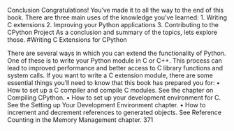 Conclusion Congratulations! You’ve made it to all the way to the end of this book. There are three main uses of the knowledge you’ve learned: 1. Writing C extensions 2. Improving your Python applications 3. Contributing to the CPython Project As a conclusion and summary of the topics, lets explore those. 
#Writing C Extensions for CPython 

 There are several ways in which you can extend the functionality of Python. One of these is to write your Python module in C or C++. This process can lead to improved performance and better access to C library functions and system calls. If you want to write a C extension module, there are some essential things you’ll need to know that this book has prepared you for: • How to set up a C compiler and compile C modules. See the chapter on Compiling CPython. • How to set up your development environment for C. See the Setting up Your Development Environment chapter. • How to increment and decrement references to generated objects. See Reference Counting in the Memory Management chapter. 371
